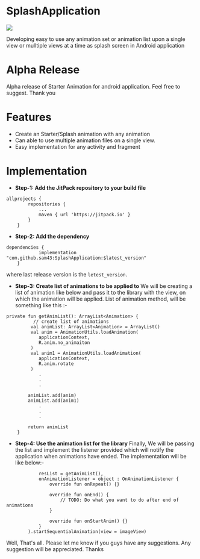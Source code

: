 # SplashApplication 
[![](https://jitpack.io/v/sam43/SplashApplication.svg)](https://jitpack.io/#sam43/SplashApplication)

Developing easy to use any animation set or animation list upon a single view or mulltiple views at a time as splash screen in Android application

# Alpha Release
Alpha release of Starter Animation for android application. Feel free to suggest. Thank you

# Features
- Create an Starter/Splash animation with any animation
- Can able to use multiple animation files on a single view.
- Easy implementation for any activity and fragment

# Implementation
- **Step-1: Add the JitPack repository to your build file**
```
allprojects {
		repositories {
			...
			maven { url 'https://jitpack.io' }
		}
	}
```
- **Step-2: Add the dependency**
```
dependencies {
	        implementation "com.github.sam43:SplashApplication:$latest_version"
	}
```
where last release version is the `letest_version`.

- **Step-3: Create list of animations to be applied to**
We will be creating a list of animation like below and pass it to the library with the view, on which the animation will be applied. List of animation method, will be something like this :-
```
private fun getAnimList(): ArrayList<Animation> {
          // create list of animations
         val animList: ArrayList<Animation> = ArrayList()
         val anim = AnimationUtils.loadAnimation(
            applicationContext,
            R.anim.no_animaiton
         )
         val anim1 = AnimationUtils.loadAnimation(
            applicationContext,
            R.anim.rotate
         )
            .
            .
            .
            
        animList.add(anim)
        animList.add(anim1)
            .
            .
            .

        return animList
    }
```

- **Step-4: Use the animation list for the library**
Finally, We will be passing the list and implement the listener provided which will notify the application when animations have ended. The implementation will be like below:- 
```StarterAnimation(
            resList = getAnimList(),
            onAnimationListener = object : OnAnimationListener {
                override fun onRepeat() {}

                override fun onEnd() {
                    // TODO: Do what you want to do after end of animations
                }

                override fun onStartAnim() {}
            }
        ).startSequentialAnimation(view = imageView)
```
Well, That's all. Please let me know if you guys have any suggestions. Any suggestion will be appreciated. Thanks 

